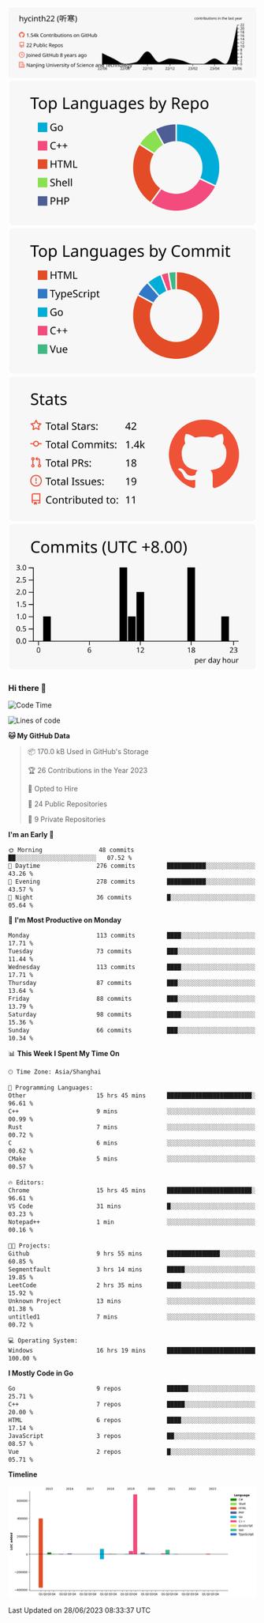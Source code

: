 [![](https://raw.githubusercontent.com/hycinth22/hycinth22/main/profile-summary-card-output/swift/0-profile-details.svg)](https://github.com/vn7n24fzkq/github-profile-summary-cards)
[![](https://raw.githubusercontent.com/hycinth22/hycinth22/main/profile-summary-card-output/swift/1-repos-per-language.svg)](https://github.com/vn7n24fzkq/github-profile-summary-cards) [![](https://raw.githubusercontent.com/hycinth22/hycinth22/main/profile-summary-card-output/swift/2-most-commit-language.svg)](https://github.com/vn7n24fzkq/github-profile-summary-cards)
[![](https://raw.githubusercontent.com/hycinth22/hycinth22/main/profile-summary-card-output/swift/3-stats.svg)](https://github.com/vn7n24fzkq/github-profile-summary-cards) [![](https://raw.githubusercontent.com/hycinth22/hycinth22/main/profile-summary-card-output/swift/4-productive-time.svg)](https://github.com/vn7n24fzkq/github-profile-summary-cards)


### Hi there 👋

<!--
**pinelliar/pinelliar** is a ✨ _special_ ✨ repository because its `README.md` (this file) appears on your GitHub profile.

Here are some ideas to get you started:

- 🔭 I’m currently working on ...
- 🌱 I’m currently learning ...
- 👯 I’m looking to collaborate on ...
- 🤔 I’m looking for help with ...
- 💬 Ask me about ...
- 📫 How to reach me: ...
- 😄 Pronouns: ...
- ⚡ Fun fact: ...
-->

<!--START_SECTION:waka-->
![Code Time](http://img.shields.io/badge/Code%20Time-1%2C073%20hrs%207%20mins-blue)

![Lines of code](https://img.shields.io/badge/From%20Hello%20World%20I%27ve%20Written-1.3%20million%20lines%20of%20code-blue)

**🐱 My GitHub Data** 

> 📦 170.0 kB Used in GitHub's Storage 
 > 
> 🏆 26 Contributions in the Year 2023
 > 
> 💼 Opted to Hire
 > 
> 📜 24 Public Repositories 
 > 
> 🔑 9 Private Repositories 
 > 
**I'm an Early 🐤** 

```text
🌞 Morning                48 commits          ██░░░░░░░░░░░░░░░░░░░░░░░   07.52 % 
🌆 Daytime                276 commits         ███████████░░░░░░░░░░░░░░   43.26 % 
🌃 Evening                278 commits         ███████████░░░░░░░░░░░░░░   43.57 % 
🌙 Night                  36 commits          █░░░░░░░░░░░░░░░░░░░░░░░░   05.64 % 
```
📅 **I'm Most Productive on Monday** 

```text
Monday                   113 commits         ████░░░░░░░░░░░░░░░░░░░░░   17.71 % 
Tuesday                  73 commits          ███░░░░░░░░░░░░░░░░░░░░░░   11.44 % 
Wednesday                113 commits         ████░░░░░░░░░░░░░░░░░░░░░   17.71 % 
Thursday                 87 commits          ███░░░░░░░░░░░░░░░░░░░░░░   13.64 % 
Friday                   88 commits          ███░░░░░░░░░░░░░░░░░░░░░░   13.79 % 
Saturday                 98 commits          ████░░░░░░░░░░░░░░░░░░░░░   15.36 % 
Sunday                   66 commits          ███░░░░░░░░░░░░░░░░░░░░░░   10.34 % 
```


📊 **This Week I Spent My Time On** 

```text
🕑︎ Time Zone: Asia/Shanghai

💬 Programming Languages: 
Other                    15 hrs 45 mins      ████████████████████████░   96.61 % 
C++                      9 mins              ░░░░░░░░░░░░░░░░░░░░░░░░░   00.99 % 
Rust                     7 mins              ░░░░░░░░░░░░░░░░░░░░░░░░░   00.72 % 
C                        6 mins              ░░░░░░░░░░░░░░░░░░░░░░░░░   00.62 % 
CMake                    5 mins              ░░░░░░░░░░░░░░░░░░░░░░░░░   00.57 % 

🔥 Editors: 
Chrome                   15 hrs 45 mins      ████████████████████████░   96.61 % 
VS Code                  31 mins             █░░░░░░░░░░░░░░░░░░░░░░░░   03.23 % 
Notepad++                1 min               ░░░░░░░░░░░░░░░░░░░░░░░░░   00.16 % 

🐱‍💻 Projects: 
Github                   9 hrs 55 mins       ███████████████░░░░░░░░░░   60.85 % 
Segmentfault             3 hrs 14 mins       █████░░░░░░░░░░░░░░░░░░░░   19.85 % 
LeetCode                 2 hrs 35 mins       ████░░░░░░░░░░░░░░░░░░░░░   15.92 % 
Unknown Project          13 mins             ░░░░░░░░░░░░░░░░░░░░░░░░░   01.38 % 
untitled1                7 mins              ░░░░░░░░░░░░░░░░░░░░░░░░░   00.72 % 

💻 Operating System: 
Windows                  16 hrs 19 mins      █████████████████████████   100.00 % 
```

**I Mostly Code in Go** 

```text
Go                       9 repos             ██████░░░░░░░░░░░░░░░░░░░   25.71 % 
C++                      7 repos             █████░░░░░░░░░░░░░░░░░░░░   20.00 % 
HTML                     6 repos             ████░░░░░░░░░░░░░░░░░░░░░   17.14 % 
JavaScript               3 repos             ██░░░░░░░░░░░░░░░░░░░░░░░   08.57 % 
Vue                      2 repos             █░░░░░░░░░░░░░░░░░░░░░░░░   05.71 % 
```



**Timeline**

![Lines of Code chart](https://raw.githubusercontent.com/hycinth22/hycinth22/main/assets/bar_graph.png)


 Last Updated on 28/06/2023 08:33:37 UTC
<!--END_SECTION:waka-->
